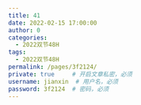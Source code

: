 ```yaml
---
title: 41
date: 2022-02-15 17:00:00
author: 0
categories: 
  - 2022双节48H
tags: 
  - 2022双节48H
permalink: /pages/3f2124/
private: true     # 开启文章私密，必须
username: jianxin  # 用户名，必须
password: 3f2124  # 密码，必须
---
```


